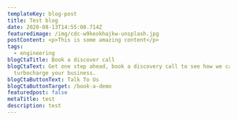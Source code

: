 ```yaml
---
templateKey: blog-post
title: Test blog
date: 2020-08-13T14:55:08.714Z
featuredimage: /img/cdc-w9keokhajkw-unsplash.jpg
postContent: <p>This is some amazing content</p>
tags:
  - engineering
blogCtaTitle: Book a discover call
blogCtaText: Get one step ahead, book a discovery call to see how we can help
  turbocharge your business.
blogCtaButtonText: Talk To Us
blogCtaButtonTarget: /book-a-demo
featuredpost: false
metaTitle: test
description: test
---
```

